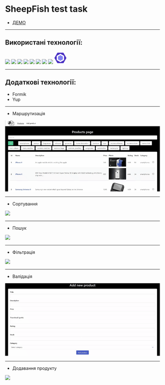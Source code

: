 <h1>SheepFish test task</h1>

 - [ДЕМО](https://nikachu404.github.io/sheep-fish-test-task/)
___

<h2>Використані технології:</h2>
<div>
  <img width="40px" src="https://cdn.jsdelivr.net/gh/devicons/devicon/icons/html5/html5-original.svg" />
  <img width="40px" src="https://cdn.jsdelivr.net/gh/devicons/devicon/icons/css3/css3-plain.svg" />
  <img width="40px" src="https://cdn.jsdelivr.net/gh/devicons/devicon/icons/sass/sass-original.svg" />
  <img width="40px" src="https://cdn.jsdelivr.net/gh/devicons/devicon/icons/bootstrap/bootstrap-plain.svg" />
  <img width="40px" src="https://cdn.jsdelivr.net/gh/devicons/devicon/icons/javascript/javascript-original.svg" />
  <img width="40px" src="https://cdn.jsdelivr.net/gh/devicons/devicon/icons/typescript/typescript-original.svg" />
  <img width="40px" src="https://cdn.jsdelivr.net/gh/devicons/devicon/icons/react/react-original.svg" />
  <img width="40px" src="https://cdn.jsdelivr.net/gh/devicons/devicon/icons/redux/redux-original.svg" />
  <img width="40px" src="https://github.com/devicons/devicon/blob/master/icons/eslint/eslint-original.svg" />
</div>

___
<h2>Додаткові технології:</h2>

 - Formik
 - Yup
 
___

 - Маршрутизація
 
 ![](https://github.com/nikachu404/sheep-fish-test-task/blob/main/src/gifs/React-router.gif)
___

 - Сортування
 
 ![](https://github.com/nikachu404/sheep-fish-test-task/blob/main/src/gifs/Sorting.gif)
 ___
 
 - Пошук
 
 ![](https://github.com/nikachu404/sheep-fish-test-task/blob/main/src/gifs/Search.gif)
 ___
 
 - Фільтрація
 
 ![](https://github.com/nikachu404/sheep-fish-test-task/blob/main/src/gifs/Filtration.gif)
  ___
  
  - Валідація
 
 ![](https://github.com/nikachu404/sheep-fish-test-task/blob/main/src/gifs/Validation.gif)
   ___
  - Додавання продукту
 
 ![](https://github.com/nikachu404/sheep-fish-test-task/blob/main/src/gifs/Adding.gif)
